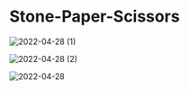 # Stone-Paper-Scissors

![2022-04-28 (1)](https://user-images.githubusercontent.com/63943167/165689029-703d89c9-a101-4043-876b-42835032cf85.png)

![2022-04-28 (2)](https://user-images.githubusercontent.com/63943167/165689034-3514f8d0-fc55-4b0f-a817-0c5f58d30cea.png)

![2022-04-28](https://user-images.githubusercontent.com/63943167/165689037-8c3adf7c-0708-4fb3-87ac-1a4123f034f1.png)

